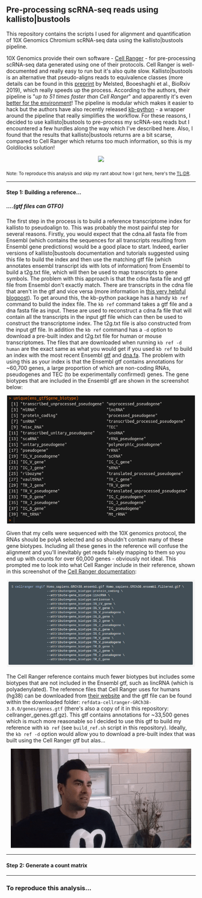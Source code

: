 ## Pre-processing scRNA-seq reads using kallisto|bustools

This repository contains the scripts I used for alignment and quantification of 10X Genomics Chromium scRNA-seq data using the kallisto|bustools pipeline.  

10X Genomics provide their own software - [Cell Ranger](https://support.10xgenomics.com/single-cell-gene-expression/software/pipelines/latest/what-is-cell-ranger) - for pre-processing scRNA-seq data generated using one of their protocols. Cell Ranger is well-documented and really easy to run but it's also quite slow. Kallisto|bustools is an alternative that pseudo-aligns reads to equivalence classes (more details can be found in this [preprint](https://www.biorxiv.org/content/10.1101/673285v2) by Melsted, Booeshaghi et al., BioRxiv 2019), which really speeds up the process. According to the authors, their pipeline is "*up to 51 times faster than Cell Ranger*" and apparently it's even [better for the environment](https://twitter.com/lpachter/status/1217148183052111872?s=20)! The pipeline is modular which makes it easier to hack but the authors have also recently released [kb-python](https://github.com/pachterlab/kb_python) - a wrapper around the pipeline that really simplifies the workflow. For these reasons, I decided to use kallisto|bustools to pre-process my scRNA-seq reads but I encountered a few hurdles along the way which I've described here. Also, I found that the results that kallisto|bustools returns are a bit scarse, compared to Cell Ranger which returns too much information, so this is my Goldilocks solution!

<p align="center">

<img src="https://www.thenational.ae/image/policy:1.677154:1511147194/image.jpg?f=16x9&q=0.6&w=1200&$p$f$q$w=70c86c9" width="300">

</p>

<sub>Note: To reproduce this analysis and skip my rant about how I got here, here's the [TL;DR](https://github.com/Sarah145/scRNA_pre_process#to-reproduce-this-analysis).</sub>

-----

#### Step 1: Building a reference... 

##### ....(gtf files can GTFO)

The first step in the process is to build a reference transcriptome index for kallisto to pseudoalign to. This was probably the most painful step for several reasons. Firstly, you would expect that the cdna.all fasta file from Ensembl (which contains the sequences for all transcripts resulting from Ensembl gene predictions) would be a good place to start. Indeed, earlier versions of kallisto|bustools documentation and tutorials suggested using this file to build the index and then use the matching gtf file (which annotates ensembl transcript ids with lots of information) from Ensembl to build a t2g.txt file, which will then be used to map transcripts to gene symbols. The problem with this approach is that the cdna fasta file and gtf file from Ensembl don't exactly match. There are transcripts in the cdna file that aren't in the gtf and vice versa (more information in [this very helpful blogpost](https://fromsystosys.netlify.com/2020/01/31/comparing-ensembl-gtf-and-cdna/)). To get around this, the kb-python package has a handy `kb ref` command to build the index file. The `kb ref` command takes a gtf file and a dna fasta file as input. These are used to reconstruct a cdna.fa file that will contain all the transcripts in the input gtf file which can then be used to construct the transcriptome index. The t2g.txt file is also constructed from the input gtf file. In addition the `kb ref` command has a `-d` option to download a pre-built index and t2g.txt file for human or mouse transcriptomes. The files that are downloaded when running `kb ref -d human` are the exact same as what you would get if you used `kb ref` to build an index with the most recent Ensembl [gtf](ftp://ftp.ensembl.org/pub/release-99/gtf/homo_sapiens/Homo_sapiens.GRCh38.99.gtf.gz) and [dna.fa](ftp://ftp.ensembl.org/pub/release-99/fasta/homo_sapiens/dna/Homo_sapiens.GRCh38.dna.primary_assembly.fa.gz). The problem with using this as your index is that the Ensembl gtf contains annotations for ~60,700 genes, a large proportion of which are non-coding RNAs, pseudogenes and TEC (to be experimentally confirmed) genes. The gene biotypes that are included in the Ensembl gtf are shown in the screenshot below:

<p align="center">

<img src="https://github.com/Sarah145/scRNA_pre_process/blob/master/imgs/ens_biotypes.png?raw=true" width="500">

</p>

Given that my cells were sequenced with the 10X genomics protocol, the RNAs should be polyA selected and so shouldn't contain many of these gene biotypes. Including all these genes in the reference will confuse the alignment and you'll inevitably get reads falsely mapping to them so you end up with counts for over 60,000 genes - obviously not ideal. This prompted me to look into what Cell Ranger include in their reference, shown in this screenshot of the [Cell Ranger documentation](https://support.10xgenomics.com/single-cell-gene-expression/software/pipelines/latest/advanced/references):

<p align="center">

<img src="https://github.com/Sarah145/scRNA_pre_process/blob/master/imgs/cr_biotypes.png?raw=true" width="500">

</p>

The Cell Ranger reference contains much fewer biotypes but includes some biotypes that are not included in the Ensembl gtf, such as lincRNA (which is polyadenylated). The reference files that Cell Ranger uses for humans (hg38) can be downloaded from [their website](https://support.10xgenomics.com/single-cell-gene-expression/software/downloads/latest) and the gtf file can be found within the downloaded folder:  `refdata-cellranger-GRCh38-3.0.0/genes/genes.gtf` (there's also a copy of it in this repository: cellranger_genes.gtf.gz). This gtf contains annotations for ~33,500 genes which is much more reasonable so I decided to use this gtf to build my reference with `kb ref` (see `build_ref.sh` script in this repository).  Ideally, the `kb ref -d` option would allow you to download a pre-built index that was built using the Cell Ranger gtf but alas...

<p align="center">

<img src="https://github.com/Sarah145/scRNA_pre_process/blob/master/imgs/alas.gif?raw=true">

</p>

------

#### Step 2: Generate a count matrix



------

### To reproduce this analysis...




